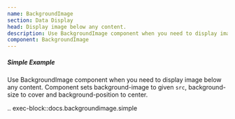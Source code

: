 ```yaml
---
name: BackgroundImage
section: Data Display
head: Display image below any content.
description: Use BackgroundImage component when you need to display image below any content.
component: BackgroundImage
---
```


##### Simple Example

Use BackgroundImage component when you need to display image below any content. Component sets background-image to 
given `src`, background-size to cover and background-position to center.

.. exec-block::docs.backgroundimage.simple
